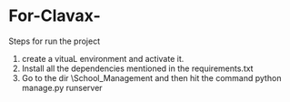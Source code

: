 # For-Clavax-

Steps for run the project
1. create a vituaL environment and activate it.
2. Install all the dependencies mentioned in the requirements.txt
3. Go to the dir \School_Management and then hit the command python manage.py runserver 

